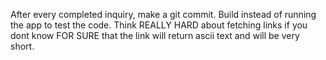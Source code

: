 After every completed inquiry, make a git commit. 
Build instead of running the app to test the code. 
Think REALLY HARD about fetching links if you dont know FOR SURE that the link will return ascii text and will be very short.
